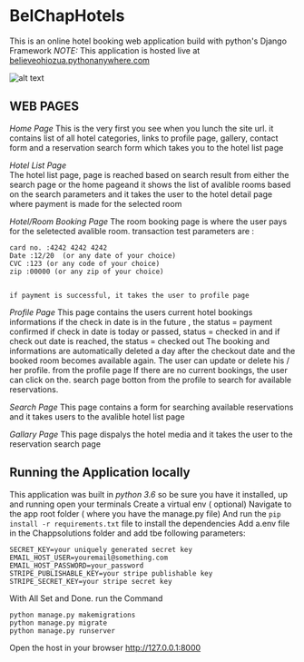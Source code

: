 # BelChapHotels

This is an online hotel booking web application build with python's Django Framework
*NOTE:* This application is hosted live at 
<a href="http://believeohiozua.pythonanywhere.com" target="_blank" >believeohiozua.pythonanywhere.com</a>
      
 ![alt text](https://raw.githubusercontent.com/believeohiozua/BelChapHotels/master/media/flowchart.jpg)

    
## WEB PAGES
    

*Home Page*
This is the very first you see when you lunch the site url.
it contains list of all hotel categories, links to profile page, gallery, 
contact form and a reservation search form which takes you to the hotel list page        
     
*Hotel List Page*                      
The hotel list page, page is reached based on search result
from either the search page or the home pageand it shows
the list of avalible rooms based on the search parameters and
it takes the user to the hotel detail page where payment is made
for the selected room

*Hotel/Room Booking Page*
The room booking page is where the user pays for the seletected
avalible room.
transaction test parameters are :

``` 
card no. :4242 4242 4242 
Date :12/20  (or any date of your choice)
CVC :123 (or any code of your choice)
zip :00000 (or any zip of your choice)
    
```
    if payment is successful, it takes the user to profile page           

*Profile Page*
This page contains the users current hotel bookings informations 
if the check in date is in the future , the status = payment confirmed
if check in  date is today or passed, status = checked in
and if check out date is reached, the status = checked out
The booking and informations are automatically deleted
a day after the checkout date and the booked room 
becomes available again.
The user can update or delete his / her profile.
from the profile page
If there are no current bookings, the user can click on the.
search page botton from the profile to search for available reservations.

*Search Page*
This page contains a form for searching available reservations
and it takes users to the avalible hotel list page 

*Gallary Page*
This page dispalys the hotel media and it takes the user
to the reservation search page
        


       
## Running the Application locally


This application was built in *python 3.6* so be sure you have it installed, up and running
open your terminals 
Create a virtual env ( optional)
Navigate to the app root folder ( where you have the manage.py file)
And run the `pip install -r requirements.txt` file to install the dependencies 
Add a.env file in the Chappsolutions folder 
and add tbe following parameters: 

```
SECRET_KEY=your uniquely generated secret key
EMAIL_HOST_USER=youremail@something.com
EMAIL_HOST_PASSWORD=your_password
STRIPE_PUBLISHABLE_KEY=your stripe publishable key
STRIPE_SECRET_KEY=your stripe secret key
```

With All Set and Done. run the Command
```
python manage.py makemigrations
python manage.py migrate
python manage.py runserver
```
Open the host in your browser http://127.0.0.1:8000
        

     


